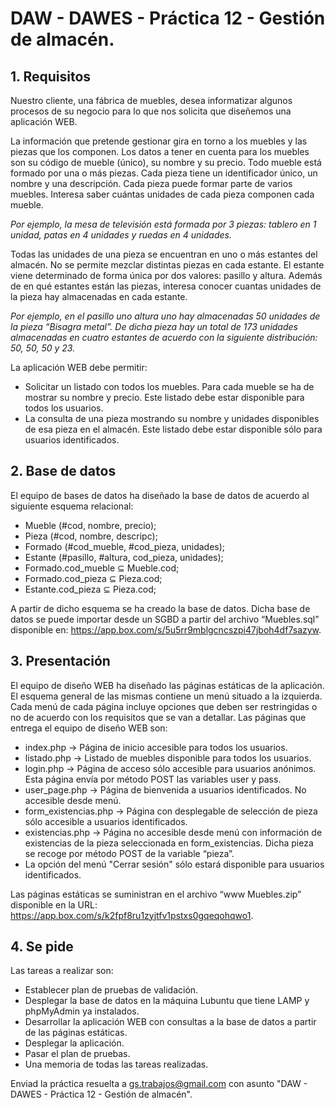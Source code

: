 # DAW - DAWES - Práctica 12 - Gestión de almacén.

## 1. Requisitos

Nuestro cliente, una fábrica de muebles, desea informatizar algunos procesos de su negocio para lo que nos solicita que diseñemos una aplicación WEB.

La información que pretende gestionar gira en torno a los muebles y las piezas que los componen. Los datos a tener en cuenta para los muebles son su código de mueble (único), su nombre y su precio. Todo mueble está formado por una o más piezas. Cada pieza tiene un identificador único, un nombre y una descripción. Cada pieza puede formar parte de varios muebles. Interesa saber cuántas unidades de cada pieza componen cada mueble.

*Por ejemplo, la mesa de televisión está formada por 3 piezas: tablero en 1 unidad, patas en 4 unidades y ruedas en 4 unidades.*

Todas las unidades de una pieza se encuentran en uno o más estantes del almacén. No se permite mezclar distintas piezas en cada estante. El estante viene determinado de forma única por dos valores: pasillo y altura. Además de en qué estantes están las piezas, interesa conocer cuantas unidades de la pieza hay almacenadas en cada estante.

*Por ejemplo, en el pasillo uno altura uno hay almacenadas 50 unidades de la pieza “Bisagra metal”. De dicha pieza hay un total de 173 unidades almacenadas en cuatro estantes de acuerdo con la siguiente distribución: 50, 50, 50 y 23.*

La aplicación WEB debe permitir:
- Solicitar un listado con todos los muebles. Para cada mueble se ha de mostrar su nombre y precio. Este listado debe estar disponible para todos los usuarios.
- La consulta de una pieza mostrando su nombre y unidades disponibles de esa pieza en el almacén. Este listado debe estar disponible sólo para usuarios identificados.

## 2. Base de datos

El equipo de bases de datos ha diseñado la base de datos de acuerdo al siguiente esquema relacional:

- Mueble (#cod, nombre, precio);
- Pieza (#cod, nombre, descripc);
- Formado (#cod_mueble, #cod_pieza, unidades);
- Estante (#pasillo, #altura,   cod_pieza, unidades);
- Formado.cod_mueble ⊆ Mueble.cod;
- Formado.cod_pieza ⊆ Pieza.cod;
- Estante.cod_pieza ⊆ Pieza.cod;

A partir de dicho esquema se ha creado la base de datos. Dicha base de datos se puede importar desde un SGBD a partir del archivo “Muebles.sql” disponible en: https://app.box.com/s/5u5rr9mblgcncszpi47jboh4df7sazyw.

## 3. Presentación

El equipo de diseño WEB ha diseñado las páginas estáticas de la aplicación. El esquema general de las mismas contiene un menú situado a la izquierda. Cada menú de cada página incluye opciones que deben ser restringidas o no de acuerdo con los requisitos que se van a detallar. Las páginas que entrega el equipo de diseño WEB son:
- index.php -> Página de inicio accesible para todos los usuarios.
- listado.php -> Listado de muebles disponible para todos los usuarios.
- login.php -> Página de acceso sólo accesible para usuarios anónimos. Esta página envía por método POST las variables user y pass.
- user_page.php -> Página de bienvenida a usuarios identificados. No accesible desde menú. 
- form_existencias.php -> Página con desplegable de selección de pieza sólo accesible a usuarios identificados. 
- existencias.php -> Página no accesible desde menú con información de existencias de la pieza seleccionada en form_existencias. Dicha pieza se recoge por método POST de la variable “pieza”.
- La opción del menú "Cerrar sesión" sólo estará disponible para usuarios identificados.

Las páginas estáticas se suministran en el archivo “www Muebles.zip” disponible en la URL: https://app.box.com/s/k2fpf8ru1zyjtfv1pstxs0gqeqohqwo1.

## 4. Se pide

Las tareas a realizar son:
- Establecer plan de pruebas de validación.
- Desplegar la base de datos en la máquina Lubuntu que tiene LAMP y phpMyAdmin ya instalados.
- Desarrollar la aplicación WEB con consultas a la base de datos a partir de las páginas estáticas.
- Desplegar la aplicación.
- Pasar el plan de pruebas.
- Una memoria de todas las tareas realizadas.


Enviad la práctica resuelta a gs.trabajos@gmail.com con asunto "DAW - DAWES - Práctica 12 - Gestión de almacén".